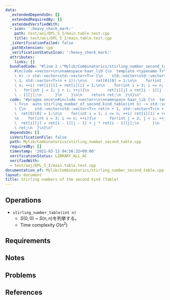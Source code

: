 ```yaml
---
data:
  _extendedDependsOn: []
  _extendedRequiredBy: []
  _extendedVerifiedWith:
  - icon: ':heavy_check_mark:'
    path: test/aoj/DPL_5_I/main.table.test.cpp
    title: test/aoj/DPL_5_I/main.table.test.cpp
  _isVerificationFailed: false
  _pathExtension: cpp
  _verificationStatusIcon: ':heavy_check_mark:'
  attributes:
    links: []
  bundledCode: "#line 2 \"Mylib/Combinatorics/stirling_number_second_table.cpp\"\n\
    #include <vector>\n\nnamespace haar_lib {\n  template <typename T>\n  auto stirling_number_of_second_kind_table(int\
    \ n) -> std::vector<std::vector<T>> {\n    std::vector<std::vector<T>> ret(n +\
    \ 1, std::vector<T>(n + 1));\n\n    ret[0][0] = 1;\n\n    for(int i = 1; i <=\
    \ n; ++i) ret[i][1] = ret[i][i] = 1;\n\n    for(int i = 3; i <= n; ++i){\n   \
    \   for(int j = 2; j < i; ++j){\n        ret[i][j] = ret[i - 1][j - 1] + j * ret[i\
    \ - 1][j];\n      }\n    }\n\n    return ret;\n  }\n}\n"
  code: "#pragma once\n#include <vector>\n\nnamespace haar_lib {\n  template <typename\
    \ T>\n  auto stirling_number_of_second_kind_table(int n) -> std::vector<std::vector<T>>\
    \ {\n    std::vector<std::vector<T>> ret(n + 1, std::vector<T>(n + 1));\n\n  \
    \  ret[0][0] = 1;\n\n    for(int i = 1; i <= n; ++i) ret[i][1] = ret[i][i] = 1;\n\
    \n    for(int i = 3; i <= n; ++i){\n      for(int j = 2; j < i; ++j){\n      \
    \  ret[i][j] = ret[i - 1][j - 1] + j * ret[i - 1][j];\n      }\n    }\n\n    return\
    \ ret;\n  }\n}\n"
  dependsOn: []
  isVerificationFile: false
  path: Mylib/Combinatorics/stirling_number_second_table.cpp
  requiredBy: []
  timestamp: '2021-03-13 04:56:32+09:00'
  verificationStatus: LIBRARY_ALL_AC
  verifiedWith:
  - test/aoj/DPL_5_I/main.table.test.cpp
documentation_of: Mylib/Combinatorics/stirling_number_second_table.cpp
layout: document
title: Stirling numbers of the second kind (Table)
---
```


## Operations

- `stirling_number_table(int n)`
	- $S(0,0)$ ~ $S(n,n)$を列挙する。
	- Time complexity $O(n^2)$

## Requirements

## Notes

## Problems

## References
